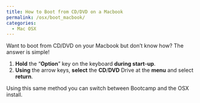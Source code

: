 ```yaml
---
title: How to Boot from CD/DVD on a Macbook
permalink: /osx/boot_macbook/
categories:
  - Mac OSX
---
```

Want to boot from CD/DVD on your Macbook but don&#8217;t know how? The answer is simple!

  1. **Hold** the &#8220;**Option**&#8221; key on the keyboard **during start**&#8211;**up**.
  2. **Using** the arrow keys, **select** the **CD**/**DVD** Drive at the **menu** and select **return**.

Using this same method you can switch between Bootcamp and the OSX install.

